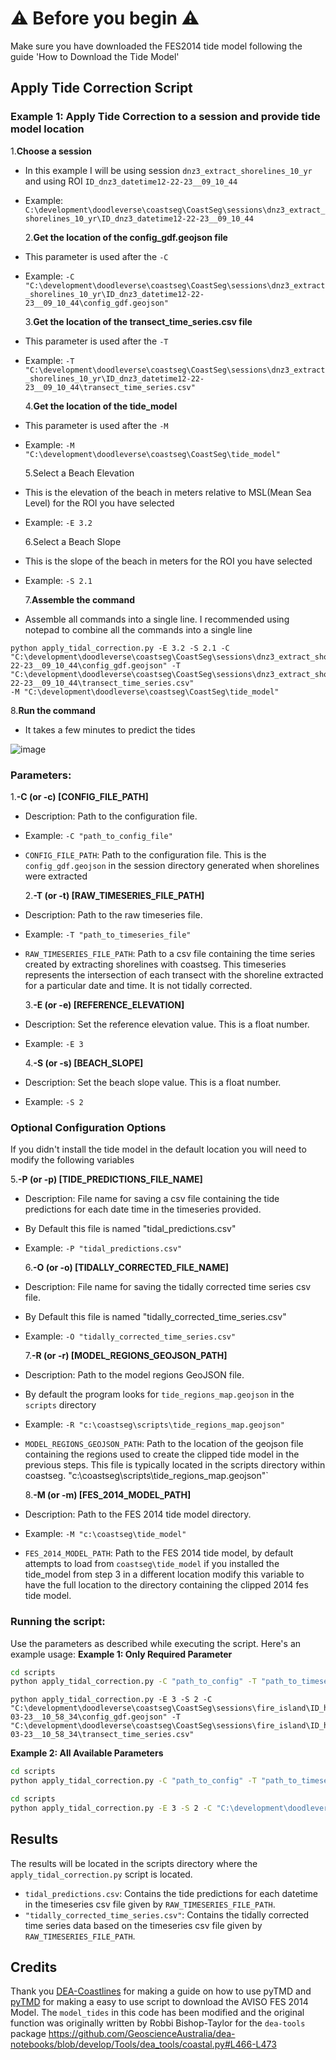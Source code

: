 # ⚠️ Before you begin ⚠️

Make sure you have downloaded the FES2014 tide model following the guide 'How to Download the Tide Model'

## Apply Tide Correction Script

### Example 1: Apply Tide Correction to a session and provide tide model location

1.**Choose a session**

- In this example I will be using session `dnz3_extract_shorelines_10_yr` and using ROI `ID_dnz3_datetime12-22-23__09_10_44`
- Example: `C:\development\doodleverse\coastseg\CoastSeg\sessions\dnz3_extract_shorelines_10_yr\ID_dnz3_datetime12-22-23__09_10_44`

  2.**Get the location of the config_gdf.geojson file**

- This parameter is used after the `-C `
- Example: `-C "C:\development\doodleverse\coastseg\CoastSeg\sessions\dnz3_extract_shorelines_10_yr\ID_dnz3_datetime12-22-23__09_10_44\config_gdf.geojson"`

  3.**Get the location of the transect_time_series.csv file**

- This parameter is used after the `-T `
- Example: `-T "C:\development\doodleverse\coastseg\CoastSeg\sessions\dnz3_extract_shorelines_10_yr\ID_dnz3_datetime12-22-23__09_10_44\transect_time_series.csv"`

  4.**Get the location of the tide_model**

- This parameter is used after the `-M`
- Example: `-M "C:\development\doodleverse\coastseg\CoastSeg\tide_model"`

  5.Select a Beach Elevation

- This is the elevation of the beach in meters relative to MSL(Mean Sea Level) for the ROI you have selected
- Example: `-E 3.2`

  6.Select a Beach Slope

- This is the slope of the beach in meters for the ROI you have selected
- Example: `-S 2.1`

  7.**Assemble the command**

- Assemble all commands into a single line. I recommended using notepad to combine all the commands into a single line

```
python apply_tidal_correction.py -E 3.2 -S 2.1 -C
"C:\development\doodleverse\coastseg\CoastSeg\sessions\dnz3_extract_shorelines_10_yr\ID_dnz3_datetime12-22-23__09_10_44\config_gdf.geojson" -T
"C:\development\doodleverse\coastseg\CoastSeg\sessions\dnz3_extract_shorelines_10_yr\ID_dnz3_datetime12-22-23__09_10_44\transect_time_series.csv"
-M "C:\development\doodleverse\coastseg\CoastSeg\tide_model"
```

8.**Run the command**

- It takes a few minutes to predict the tides

![image](https://github.com/Doodleverse/CoastSeg/assets/61564689/13582ba7-63c6-46d4-93c1-aa68db23626c)

### Parameters:

1.**-C (or -c) [CONFIG_FILE_PATH]**

- Description: Path to the configuration file.
- Example: `-C "path_to_config_file"`
- `CONFIG_FILE_PATH`: Path to the configuration file. This is the `config_gdf.geojson` in the session directory generated when shorelines were extracted

  2.**-T (or -t) [RAW_TIMESERIES_FILE_PATH]**

- Description: Path to the raw timeseries file.
- Example: `-T "path_to_timeseries_file"`
- `RAW_TIMESERIES_FILE_PATH`: Path to a csv file containing the time series created by extracting shorelines with coastseg. This timeseries
  represents the intersection of each transect with the shoreline extracted for a particular date and time. It is not tidally corrected.

  3.**-E (or -e) [REFERENCE_ELEVATION]**

- Description: Set the reference elevation value. This is a float number.
- Example: `-E 3`

  4.**-S (or -s) [BEACH_SLOPE]**

- Description: Set the beach slope value. This is a float number.
- Example: `-S 2`

### Optional Configuration Options

If you didn't install the tide model in the default location you will need to modify the following variables

5.**-P (or -p) [TIDE_PREDICTIONS_FILE_NAME]**

- Description: File name for saving a csv file containing the tide predictions for each date time in the timeseries provided.
- By Default this file is named "tidal_predictions.csv"
- Example: `-P "tidal_predictions.csv"`

  6.**-O (or -o) [TIDALLY_CORRECTED_FILE_NAME]**

- Description: File name for saving the tidally corrected time series csv file.
- By Default this file is named "tidally_corrected_time_series.csv"
- Example: `-O "tidally_corrected_time_series.csv"`

  7.**-R (or -r) [MODEL_REGIONS_GEOJSON_PATH]**

- Description: Path to the model regions GeoJSON file.
- By default the program looks for `tide_regions_map.geojson` in the `scripts` directory
- Example: `-R "c:\coastseg\scripts\tide_regions_map.geojson"`
- `MODEL_REGIONS_GEOJSON_PATH`: Path to the location of the geojson file containing the regions used to create the clipped tide model in the previous steps. This file is typically located in the scripts directory within coastseg. "c:\coastseg\scripts\tide_regions_map.geojson"`

  8.**-M (or -m) [FES_2014_MODEL_PATH]**

- Description: Path to the FES 2014 tide model directory.
- Example: `-M "c:\coastseg\tide_model"`
- `FES_2014_MODEL_PATH`: Path to the FES 2014 tide model, by default attempts to load from `coastseg\tide_model` if you installed the tide_model from
  step 3 in a different location modify this variable to have the full location to the directory containing the clipped 2014 fes tide model.

### Running the script:

Use the parameters as described while executing the script. Here's an example usage:
**Example 1: Only Required Parameter**

```bash
cd scripts
python apply_tidal_correction.py -C "path_to_config" -T "path_to_timeseries" -E 3 -S 2
```

```
python apply_tidal_correction.py -E 3 -S 2 -C "C:\development\doodleverse\coastseg\CoastSeg\sessions\fire_island\ID_ham1_datetime08-03-23__10_58_34\config_gdf.geojson" -T "C:\development\doodleverse\coastseg\CoastSeg\sessions\fire_island\ID_ham1_datetime08-03-23__10_58_34\transect_time_series.csv"
```

**Example 2: All Available Parameters**

```bash
cd scripts
python apply_tidal_correction.py -C "path_to_config" -T "path_to_timeseries" -E 3 -S 2 -P "predictions.csv" -O "corrected.csv" -R "regions.geojson" -M "model_directory"
```

```bash
cd scripts
python apply_tidal_correction.py -E 3 -S 2 -C "C:\development\doodleverse\coastseg\CoastSeg\sessions\fire_island\ID_ham1_datetime08-03-23__10_58_34\config_gdf.geojson" -T "C:\development\doodleverse\coastseg\CoastSeg\sessions\fire_island\ID_ham1_datetime08-03-23__10_58_34\transect_time_series.csv" -P "tidal_predictions.csv" -O "tidally_corrected_time_series.csv" -R "C:\development\doodleverse\coastseg\CoastSeg\scripts\tide_regions_map.geojson" -M "C:\development\doodleverse\coastseg\CoastSeg\tide_model"
```

## Results

The results will be located in the scripts directory where the `apply_tidal_correction.py` script is located.

- `tidal_predictions.csv`: Contains the tide predictions for each datetime in the timeseries csv file given by `RAW_TIMESERIES_FILE_PATH`.
- `"tidally_corrected_time_series.csv"`: Contains the tidally corrected time series data based on the timeseries csv file given by `RAW_TIMESERIES_FILE_PATH`.

## Credits

Thank you [DEA-Coastlines](https://github.com/GeoscienceAustrali/dea-coastlines/wiki/Setting-up-tidal-models-for-DEA-Coastlines) for making a guide on how to use pyTMD and [pyTMD](https://pytmd.readthedocs.io/en/latest/api_reference/aviso_fes_tides.html) for making a easy to use script to download the AVISO FES 2014 Model.
The `model_tides` in this code has been modified and the original function was originally written by Robbi Bishop-Taylor for the `dea-tools` package https://github.com/GeoscienceAustralia/dea-notebooks/blob/develop/Tools/dea_tools/coastal.py#L466-L473
